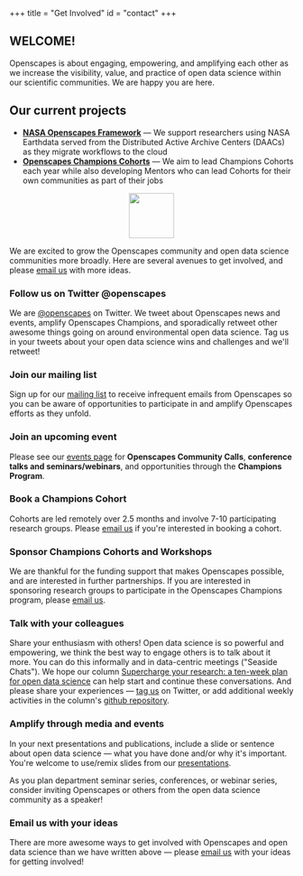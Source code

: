 +++
title = "Get Involved"
id = "contact"
+++

## WELCOME!
Openscapes is about engaging, empowering, and amplifying each other as we increase the visibility, value, and practice of open data science within our scientific communities. We are happy you are here. 

## Our current projects

- [**NASA Openscapes Framework**](https://nasa-openscapes.github.io) — We support researchers using NASA Earthdata served from the Distributed Active Archive Centers (DAACs) as they migrate workflows to the cloud
- [**Openscapes Champions Cohorts**](https://openscapes.org/champions) — We aim to lead Champions Cohorts each year while also developing Mentors who can lead Cohorts for their own communities as part of their jobs

<!---
We welcome you to engage however best works for you! We are @openscapes on [Twitter](https://twitter.com/openscapes), [Medium](https://medium.com/@openscapes), and [Github](https://github.com/openscapes).** 

--->

<center><img src="/img/horst_openscapes_mountains_salmon.png" width="80px"></center>

We are excited to grow the Openscapes community and open data science communities more broadly. Here are several avenues to get involved, and please [email us](mailto:openscapes@nceas.ucsb.edu) with more ideas. 

### Follow us on Twitter @openscapes

We are [@openscapes](https://twitter.com/openscapes) on Twitter. We tweet about Openscapes news and events, amplify Openscapes Champions, and sporadically retweet other awesome things going on around environmental open data science. Tag us in your tweets about your open data science wins and challenges and we'll retweet!

### Join our mailing list

Sign up for our [mailing list](https://docs.google.com/forms/d/e/1FAIpQLSdgVXRp3V-w94GPWkR31RUfyBl37EphdQSlCOcnyeNlf8OLWw/viewform?usp=sf_link) to receive infrequent emails from Openscapes so you can be aware of opportunities to participate in and amplify Openscapes efforts as they unfold.

### Join an upcoming event

Please see our [events page](https://openscapes.github.io/events) for **Openscapes Community Calls**, **conference talks and seminars/webinars**, and opportunities through the **Champions Program**. 

### Book a Champions Cohort

Cohorts are led remotely over 2.5 months and involve 7-10 participating research groups. Please [email us](mailto:openscapes@nceas.ucsb.edu) if you're interested in booking a cohort.

### Sponsor Champions Cohorts and Workshops

We are thankful for the funding support that makes Openscapes possible, and are interested in further partnerships. If you are interested in sponsoring research groups to participate in the Openscapes Champions program, please [email us](mailto:openscapes@nceas.ucsb.edu).

### Talk with your colleagues

Share your enthusiasm with others! Open data science is so powerful and empowering, we think the best way to engage others is to talk about it more. You can do this informally and in data-centric meetings ("Seaside Chats"). We hope our column [Supercharge your research: a ten-week plan for open data science](https://www.nature.com/articles/d41586-019-03335-4) can help start and continue these conversations. And please share your experiences — [tag us](https://twitter.com/openscapes) on Twitter, or add additional weekly activities in the column's [github repository](https://github.com/Openscapes/supercharge-research). 

### Amplify through media and events

In your next presentations and publications, include a slide or sentence about open data science — what you have done and/or why it's important. You're welcome to use/remix slides from our [presentations](/media).

As you plan department seminar series, conferences, or webinar series, consider inviting Openscapes or others from the open data science community as a speaker! 

<!--
### Build and join local communities
Allison's tidy tuesday post
Additionally, there are many ways you can [help build and strengthen communities at your institution](/blog/2018/11/06/build-communities/).  


Our roots are in better science in less time. Here are some of the ways that is put into practice: 

https://scholar.google.com/scholar?cites=12740744150044759412&as_sdt=2005&sciodt=0,5&hl=en

https://www.tandfonline.com/doi/full/10.1080/08920753.2021.1846155


--->

### Email us with your ideas

There are more awesome ways to get involved with Openscapes and open data science than we have written above — please [email us](mailto:openscapes@nceas.ucsb.edu) with your ideas for getting involved! 

<br> 
